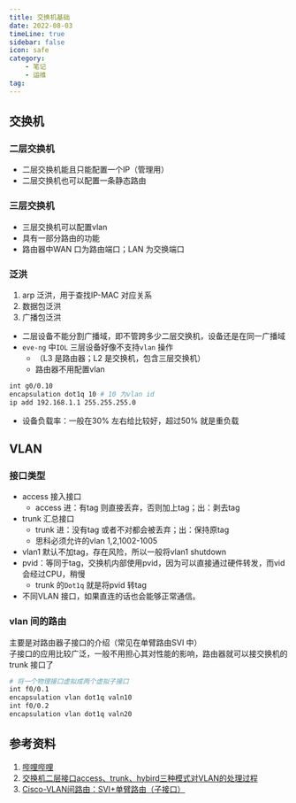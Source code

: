 ```yaml
---
title: 交换机基础 
date: 2022-08-03
timeLine: true
sidebar: false  
icon: safe
category:  
    - 笔记  
    - 运维      
tag:   
---
```

 
## 交换机  
### 二层交换机  
- 二层交换机能且只能配置一个IP（管理用）  
- 二层交换机也可以配置一条静态路由  

### 三层交换机  
- 三层交换机可以配置vlan  
- 具有一部分路由的功能  
- 路由器中WAN 口为路由端口；LAN 为交换端口  

### 泛洪  
1. arp 泛洪，用于查找IP-MAC 对应关系  
2. 数据包泛洪  
3. 广播包泛洪

- 二层设备不能分割广播域，即不管跨多少二层交换机，设备还是在同一广播域  
- `eve-ng` 中`IOL` 三层设备好像不支持`vlan` 操作  
  - （L3 是路由器；L2 是交换机，包含三层交换机）  
  - 路由器不用配置vlan  
```bash
int g0/0.10
encapsulation dot1q 10 # 10 为vlan id
ip add 192.168.1.1 255.255.255.0
```
- 设备负载率：一般在30% 左右给比较好，超过50% 就是重负载  

## VLAN  
### 接口类型  
- access 接入接口  
  - access 进：有tag 则直接丢弃，否则加上tag；出：剥去tag  
- trunk 汇总接口  
  - trunk 进：没有tag 或者不对都会被丢弃；出：保持原tag  
  - 思科必须允许的vlan 1,2,1002-1005  
- vlan1 默认不加tag，存在风险，所以一般将vlan1 shutdown
- pvid：等同于tag，交换机内部使用pvid，因为可以直接通过硬件转发，而vid 会经过CPU，稍慢
  - trunk 的`Dot1q` 就是将pvid 转tag
- 不同VLAN 接口，如果直连的话也会能够正常通信。  

### vlan 间的路由  
主要是对路由器子接口的介绍（常见在单臂路由SVI 中）  
子接口的应用比较广泛，一般不用担心其对性能的影响，路由器就可以接交换机的trunk 接口了  
```bash
# 将一个物理接口虚拟成两个虚拟子接口
int f0/0.1
encapsulation vlan dot1q valn10
int f0/0.2
encapsulation vlan dot1q valn20
```



## 参考资料  
1. [哔哩哔哩](https://www.bilibili.com/video/BV1kE411N7JV)  
2. [交换机二层接口access、trunk、hybird三种模式对VLAN的处理过程](https://www.cnblogs.com/zhzblog/p/9583080.html)
3. [Cisco-VLAN间路由：SVI+单臂路由（子接口）](https://blog.csdn.net/ghwzjz/article/details/100659294)  
